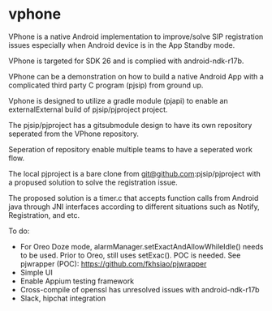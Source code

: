 # vphone

VPhone is a native Android implementation to improve/solve SIP registration issues especially when Android device is in the App Standby mode.
 
VPhone is targeted for SDK 26 and is complied with android-ndk-r17b.

VPhone can be a demonstration on how to build a native Android App with a complicated third party C program (pjsip) from ground up.

Vphone is designed to utilize a gradle module (pjapi) to enable an externalExternal build of pjsip/pjproject project. 

The pjsip/pjproject has a gitsubmodule design to have its own repository seperated from the VPhone repository.

Seperation of repository enable multiple teams to have a seperated work flow.

The local pjproject is a bare clone from git@github.com:pjsip/pjproject with a propused solution to solve the registration issue.

The proposed solution is a timer.c that accepts function calls from Android java through JNI interfaces according to different situations such as Notify, Registration, and etc.

To do:
* For Oreo Doze mode, alarmManager.setExactAndAllowWhileIdle() needs to be used. Prior to Oreo, still uses setExac(). POC is needed.
  See pjwrapper (POC): https://github.com/fkhsiao/pjwrapper 
* Simple UI
* Enable Appium testing framework
* Cross-compile of openssl has unresolved issues with android-ndk-r17b
* Slack, hipchat integration
